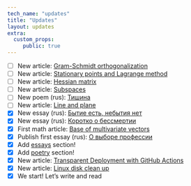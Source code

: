 ```yaml
---
tech_name: "updates"
title: "Updates"
layout: updates
extra: 
  custom_props:
     public: true
---
```

- [ ] New article: [Gram-Schmidt orthogonalization](/articles/gram-schmidt)
- [ ] New article: [Stationary points and Lagrange method](/articles/stationary-points-and-lagrange)
- [ ] New article: [Hessian matrix](/articles/hessian-matrix)
- [ ] New article: [Subspaces](/articles/subspaces)
- [ ] New poem (rus): [Тишина](/poetry/silence)
- [ ] New article: [Line and plane](/articles/line-and-plane)
- [x] New essay (rus): [Бытие есть, небытия нет](/essays/genesis-exist-oblivion-notexist)
- [x] New essay (rus): [Коротко о бессмертии](/essays/briefly-about-immortality)
- [x] First math article: [Base of multivariate vectors](/articles/multivariate-vectors)
- [x] Publish first essay (rus): [О выборе профессии](/essays/career-choice)
- [x] Add [essays](/essays) section!
- [x] Add [poetry](/poetry/) section!
- [x] New article: [Transparent Deployment with GitHub Actions](/articles/deploy-gh-actions/)
- [x] New article: [Linux disk clean up](/articles/linux-clean-up/)
- [x] We start! Let’s write and read